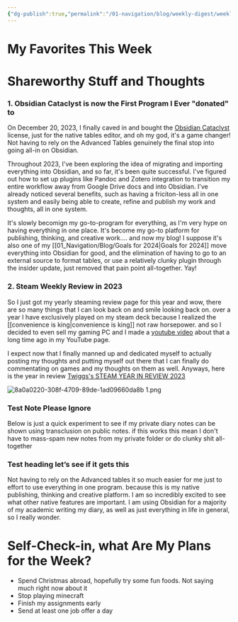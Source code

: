 ```yaml
---
{"dg-publish":true,"permalink":"/01-navigation/blog/weekly-digest/weekly-digest-w51-2023/","title":"Weekly Digest W51 2023","tags":["purpose/weekly-digest","purpose/newsletter"],"noteIcon":"","created":"Wednesday, December 20th 2023, 9:20:24 pm","updated":"2023-12-22T16:57:40.022+01:00"}
---
```


# My Favorites This Week


# Shareworthy Stuff and Thoughts

### 1. Obsidian Cataclyst is now the First Program I Ever "donated" to
On December 20, 2023, I finally caved in and bought the [Obsidian Cataclyst](https://help.obsidian.md/Licenses+and+payment/Catalyst+license) license, just for the native tables editor, and oh my god, it's a game changer! Not having to rely on the Advanced Tables genuinely the final stop into going all-in on Obsidian.

Throughout 2023, I've been exploring the idea of migrating and importing everything into Obsidian, and so far, it's been quite successful. I've figured out how to set up plugins like Pandoc and Zotero integration to transition my entire workflow away from Google Drive docs and into Obsidian. I've already noticed several benefits, such as having a friciton-less all in one system and easily being able to create, refine and publish my work and thoughts, all in one system.

It's slowly becomign my go-to-program for everything, as I'm very hype on having everything in one place. It's become my go-to platform for publishing, thinking, and creative work…. and now my blog! I suppose it's also one of my [[01_Navigation/Blog/Goals for 2024\|Goals for 2024]]  move everything into Obsidian for good, and the elimination of having to go to an external source to format tables, or use a relatively clunky plugin through the insider update, just removed that pain point all-together. Yay!


### 2. Steam Weekly Review in 2023


So I just got my yearly steaming review page for this year and wow, there are so many things that I can look back on and smile looking back on. over a year I have exclusively played on my steam deck because I realized the [[convenience is king\|convenience is king]] not raw horsepower. and so I decided to even sell my gaming PC and I made a [youtube video](https://youtu.be/mYSoLCWkLrE) about that a long time ago in my YouTube page.

I expect now that I finally manned up and dedicated myself to actually posting my thoughts and putting myself out there that I can finally do commentating on games and my thoughts on them as well. Anyways, here is the year in review
[Twiggs's STEAM YEAR IN REVIEW 2023](https://s.team/y23/ggbkcrg?l=english)



![8a0a0220-308f-4709-89de-1ad09660da8b 1.png](/img/user/98_Archives/Attachments/8a0a0220-308f-4709-89de-1ad09660da8b%201.png)



### Test Note Please Ignore

Below is just a quick experiment to see if my private diary notes can be shown using transclusion on public notes. if this works this mean I don't have to mass-spam new notes from my private folder or do clunky shit all-together


<div class="transclusion internal-embed is-loaded"><div class="markdown-embed">



### Test heading let’s see if it gets this 
Not having to rely on the Advanced tables  it so much easier for me just to effort to use everything in one program. because this is my native publishing, thinking and creative platform. I am so incredibly excited to see what other native features are important. I am using Obsidian for a majority of my academic writing my diary, as well as just everything in life in general, so I really wonder.


</div></div>





# Self-Check-in, what Are My Plans for the Week?

* Spend Christmas abroad, hopefully try some fun foods. Not saying much right now about it
* Stop playing minecraft
* Finish my assignments early
* Send at least one job offer a day